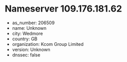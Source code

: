 # Nameserver 109.176.181.62

* as_number: 206509
* name: Unknown
* city: Wedmore
* country: GB
* organization: Kcom Group Limited
* version: Unknown
* dnssec: false
